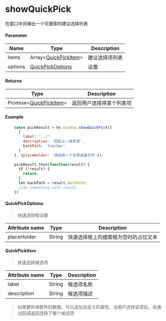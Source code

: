 # showQuickPick

在窗口中间弹出一个可搜索的建议选择列表

#### Parameter

|Name	|Type										|Description			|
|--			|--												|--				|
|items		|Array&lt;[QuickPickItem](#QuickPickItem)&gt;	|建议选择项列表	|
|options	|[QuickPickOptions](#QuickPickOptions)			|设置			|

#### Returns

|Type		|Description									|
|--						|--										|
|Promise&lt;[QuickPickItem](#QuickPickItem)&gt;	|返回用户选择得某个列表项|

#### Example

``` javascript
    const pickResult = hx.window.showQuickPick([
      {
        label: '../',
        description: '回到上一级目录',
        backPath: 'foo/bar'
      }
    ], {placeHolder: '请选择一个目录或者文件'});
    
    pickResult.then(function(result) {
      if (!result) {
        return;
      }
      let backPath = result.backPath;
      //do something with result
    })
```


#### QuickPickOptions

> 快速选择框设置

|Attribute name		|Type	|Description									|
|--			|--			|--										|
|placeHolder|String		|快速选择框上的搜索框为空时的占位文本	|


#### QuickPickItem

> 快速选择候选项

|Attribute name		|Type	|Description		|
|--			|--			|--			|
|label		|String		|候选项名称	|
|description|String		|候选项描述	|

> 如果要传递额外的数据，可以追加自定义的属性，当用户选择该项后，会通过回调返回选择了哪个候选项